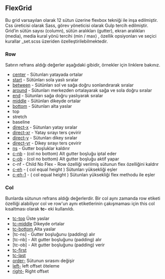## FlexGrid

Bu grid varsayılan olarak 12 sütun üzerine flexbox tekniği ile inşa edilmiştir. Css üreticisi olarak Sass, görev yöneticisi olarak Gulp tercih edilmiştir. Grid’in sütün sayısı (column), sütün aralıkları (gutter), ekran aralıkları (media), media  kural yönü tercihi (min / max) , özellik opsiyonları ve seçici kurallar _set.scss üzeriden özelleştirilebilmektedir.

### Row
Satırın refrans aldığı değerler aşağıdaki gibidir, örnekler için linklere bakınız.

* [center](https://thealico.github.io/flexboxgrid/example/#07)     - Sütunları yatayada ortalar
* [start](https://thealico.github.io/flexboxgrid/example/#07)      - Sütünları sola yaslı sıralar
* [between](https://thealico.github.io/flexboxgrid/example/#11)    - Sütünları sol ve sağa doğru sonlandırarak sıralar
* [around](https://thealico.github.io/flexboxgrid/example/#12)     - Sütunları merkezden ortalayarak sağa ve sola doğru sıralar
* [end](https://thealico.github.io/flexboxgrid/example/#07)        - Sütunları sağa doğru yaslıyarak sıralar
* [middle](https://thealico.github.io/flexboxgrid/example/#08)     - Sütünları dikeyde ortalar
* [bottom](https://thealico.github.io/flexboxgrid/example/#08)     - Sütunları alta yaslar
* top                
* stretch            
* baseline           
* [direct-x](https://thealico.github.io/flexboxgrid/example/#09)    -  Sütunları yatay sıralar 
* [direct-xr](https://thealico.github.io/flexboxgrid/example/#09)   -  Yatay sırayı ters çevirir
* [direct-y](https://thealico.github.io/flexboxgrid/example/#09.1)  -  Sütunları dikey sıralar
* [direct-yr](https://thealico.github.io/flexboxgrid/example/#09.2) -  Dikey sırayı ters çevirir
* [ns](https://thealico.github.io/flexboxgrid/example/#05)          -  Gutter boşluklar kaldırır
* [c-nb](https://thealico.github.io/flexboxgrid/example/#15)			  -  (col no bottom) Alt gutter boşluğu iptal eder
* [c-ob](https://thealico.github.io/flexboxgrid/example/#15.1)		  -  (col no bottom) Alt gutter boşluğu aktif yapar
* c-nf - Child No Flex - Row özelliği verilmiş sütunun flex özelliğini kaldrır
* [c-eh](https://thealico.github.io/flexboxgrid/example/#16)   - ( col equal height ) Sütunları yüksekliği eşler
* [c-eh-1](https://thealico.github.io/flexboxgrid/example/#16) - ( col equal height ) Sütunları yüksekliği flex methodu ile eşler 

### Col
Bunlarda sütunun refrans aldığı değerlerdir. Bir col aynı zamanda row etiketi özelliği alabiliyor col ve row'un aynı etiketlerinin çakışmaması için this col kısaltması olarak  **tc-** eki kullanıldı.

* [tc-top](https://thealico.github.io/flexboxgrid/example/#08.4) Üste yaslar
* [tc-middle](https://thealico.github.io/flexboxgrid/example/#08.3) Dikeyde ortalar
* [tc-bottom ](https://thealico.github.io/flexboxgrid/example/#08.1) Alta yaslar
* [tc-ns] - Gutter boşluğunu (padding) alır
* [tc-nb] - Alt gutter boşluğunu (padding) alır
* [tc-ob] - Alt gutter boşluğunu (padding) verir
* [tc-first](https://thealico.github.io/flexboxgrid/example/#10)  
* [tc-last](https://thealico.github.io/flexboxgrid/example/#10) 
* [order-](https://thealico.github.io/flexboxgrid/example/#10.1) Sütunun sırasını değişir
* [left-](https://thealico.github.io/flexboxgrid/example/#14) left offset öteleme 
* [right-](https://thealico.github.io/flexboxgrid/example/#14) Right offset
